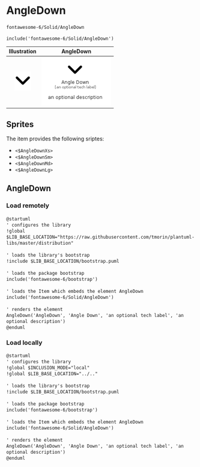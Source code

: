 # AngleDown


```text
fontawesome-6/Solid/AngleDown
```

```text
include('fontawesome-6/Solid/AngleDown')
```



| Illustration | AngleDown |
| :---: | :---: |
| ![illustration for Illustration](../../fontawesome-6/Solid/AngleDown.png) | ![illustration for AngleDown](../../fontawesome-6/Solid/AngleDown.Local.png) |



## Sprites
The item provides the following sriptes:

- `<$AngleDownXs>`
- `<$AngleDownSm>`
- `<$AngleDownMd>`
- `<$AngleDownLg>`





## AngleDown

### Load remotely
```plantuml
@startuml
' configures the library
!global $LIB_BASE_LOCATION="https://raw.githubusercontent.com/tmorin/plantuml-libs/master/distribution"

' loads the library's bootstrap
!include $LIB_BASE_LOCATION/bootstrap.puml

' loads the package bootstrap
include('fontawesome-6/bootstrap')

' loads the Item which embeds the element AngleDown
include('fontawesome-6/Solid/AngleDown')

' renders the element
AngleDown('AngleDown', 'Angle Down', 'an optional tech label', 'an optional description')
@enduml
```

### Load locally
```plantuml
@startuml
' configures the library
!global $INCLUSION_MODE="local"
!global $LIB_BASE_LOCATION="../.."

' loads the library's bootstrap
!include $LIB_BASE_LOCATION/bootstrap.puml

' loads the package bootstrap
include('fontawesome-6/bootstrap')

' loads the Item which embeds the element AngleDown
include('fontawesome-6/Solid/AngleDown')

' renders the element
AngleDown('AngleDown', 'Angle Down', 'an optional tech label', 'an optional description')
@enduml
```

